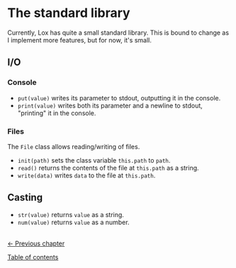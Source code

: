 # The standard library
Currently, Lox has quite a small standard library. This is bound to change as I implement more features, but for now, it's 
small.

## I/O
### Console
- `put(value)` writes its parameter to stdout, outputting it in the console.
- `print(value)` writes both its parameter and a newline to stdout, "printing" it in the console.

### Files
The `File` class allows reading/writing of files.
- `init(path)` sets the class variable `this.path` to `path`.
- `read()` returns the contents of the file at `this.path` as a string.
- `write(data)` writes `data` to the file at `this.path`.

## Casting
- `str(value)` returns `value` as a string.
- `num(value)` returns `value` as a number.

\
[<- Previous chapter](./07-modules.md)

[Table of contents](./00-contents.md)
